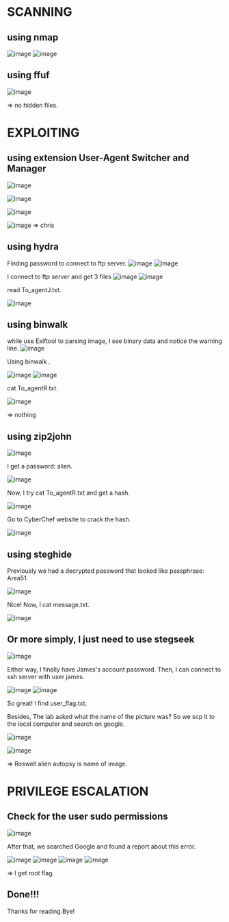 # SCANNING
## using nmap
![image](https://github.com/nguyenngocdung18/tryhackme/assets/134156226/7b30029d-7ec3-47e1-9da4-a8bbf6a61871)
![image](https://github.com/nguyenngocdung18/tryhackme/assets/134156226/a74b248e-d11b-4d56-86e0-36571000a4b6)
## using ffuf
![image](https://github.com/nguyenngocdung18/tryhackme/assets/134156226/1bfc2073-38a1-4af2-8043-b42ecb8f55ff)

=> no hidden files.
# EXPLOITING
## using extension User-Agent Switcher and Manager

![image](https://github.com/nguyenngocdung18/tryhackme/assets/134156226/00cf42b8-6b72-436c-ae8b-6934ed7c90f0)

![image](https://github.com/nguyenngocdung18/tryhackme/assets/134156226/fb9f7e33-445c-414c-93c0-433a7b4b08d0)

![image](https://github.com/nguyenngocdung18/tryhackme/assets/134156226/46e6122b-ee8f-43fd-9540-d283525ee5b0)

![image](https://github.com/nguyenngocdung18/tryhackme/assets/134156226/aa55cf28-33f5-46a9-8d62-66db1f6c196c)
=> chris

## using hydra
Finding password to connect to ftp server.
![image](https://github.com/nguyenngocdung18/tryhackme/assets/134156226/b9cecad5-c5ee-4d74-9e96-7c4e96a5f37c)
![image](https://github.com/nguyenngocdung18/tryhackme/assets/134156226/23e8bfba-3120-46b1-a645-49832a08e701)

I connect to ftp server and get 3 files
![image](https://github.com/nguyenngocdung18/tryhackme/assets/134156226/9bd1e4af-f2d3-44fd-be3f-945a74105ffb)
![image](https://github.com/nguyenngocdung18/tryhackme/assets/134156226/027744db-cdf9-4879-961e-cbf5c1c8a1f4)

read To_agentJ.txt. 

![image](https://github.com/nguyenngocdung18/tryhackme/assets/134156226/79c15c77-5f9d-4500-8b46-cc6d577f26b8)
## using binwalk

while use Exiftool to parsing image, I see binary data and notice the warning line.
![image](https://github.com/nguyenngocdung18/tryhackme/assets/134156226/98d2f6dc-c77a-4c59-91a7-f15dd8c12c77)

Using binwalk .

![image](https://github.com/nguyenngocdung18/tryhackme/assets/134156226/b7312ef0-bed9-42eb-99c5-0cffe0004d7e)
![image](https://github.com/nguyenngocdung18/tryhackme/assets/134156226/12211f4e-3305-4bdb-b00e-0470bb4229ea)

cat To_agentR.txt.

![image](https://github.com/nguyenngocdung18/tryhackme/assets/134156226/2fab7a60-9fbd-4e88-a298-25a167f150ed)

=> nothing

## using zip2john 
![image](https://github.com/nguyenngocdung18/tryhackme/assets/134156226/43f8cc25-b3f6-46eb-8ae3-03ed5eecff32)

I get a password: alien.

![image](https://github.com/nguyenngocdung18/tryhackme/assets/134156226/57a6b30e-4fc7-45c3-bd71-0773b46a8004)

Now, I try cat To_agentR.txt and get a hash.

![image](https://github.com/nguyenngocdung18/tryhackme/assets/134156226/db72bf0c-77fd-4992-b375-61df4483f281)

Go to CyberChef website to crack the hash.

![image](https://github.com/nguyenngocdung18/tryhackme/assets/134156226/af5fe409-42cc-4507-b65e-6ecbdf495940)

## using steghide
Previously we had a decrypted password that looked like passphrase: Area51.

![image](https://github.com/nguyenngocdung18/tryhackme/assets/134156226/9c810743-8536-4540-96f7-e19f4c77f78e)

Nice! Now, I cat message.txt.

![image](https://github.com/nguyenngocdung18/tryhackme/assets/134156226/339c4f50-30a5-4773-ba51-3bed8afde752)

## Or more simply, I just need to use stegseek

![image](https://github.com/nguyenngocdung18/tryhackme/assets/134156226/cbecd3a0-1ab8-4c93-bcf1-56a7b84b01ee)

Either way, I finally have James's account password. Then, I can connect to ssh server with user james.

![image](https://github.com/nguyenngocdung18/tryhackme/assets/134156226/9dd7d0ee-903e-417c-991a-d8c477832746)
![image](https://github.com/nguyenngocdung18/tryhackme/assets/134156226/981c1e7e-cbc6-4737-b1e9-161298c58bce)

So great! I find user_flag.txt.

Besides, The lab asked what the name of the picture was? So we scp it to the local computer and search on google.

![image](https://github.com/nguyenngocdung18/tryhackme/assets/134156226/2c54ccbb-1d00-4e24-b561-5535a0095f0b)

![image](https://github.com/nguyenngocdung18/tryhackme/assets/134156226/4d110e00-be23-4dec-906d-82b2c441e159)

=> Roswell alien autopsy is name of image.
# PRIVILEGE ESCALATION
## Check for the user sudo permissions

![image](https://github.com/nguyenngocdung18/tryhackme/assets/134156226/db934fe1-c2cc-459a-8d3e-b40c96d55242)

After that, we searched Google and found a report about this error.

![image](https://github.com/nguyenngocdung18/tryhackme/assets/134156226/2c1e4531-8aac-4d02-a5dd-05a3704dccb2)
![image](https://github.com/nguyenngocdung18/tryhackme/assets/134156226/f5c50ec5-febb-47ee-8034-738590509078)
![image](https://github.com/nguyenngocdung18/tryhackme/assets/134156226/5a567f54-7852-4e16-b500-f7a1ff70170c)
![image](https://github.com/nguyenngocdung18/tryhackme/assets/134156226/746c8519-d5a9-44bb-85e7-a281892c16d5)

=> I get root flag.
## Done!!!
Thanks for reading.Bye!

